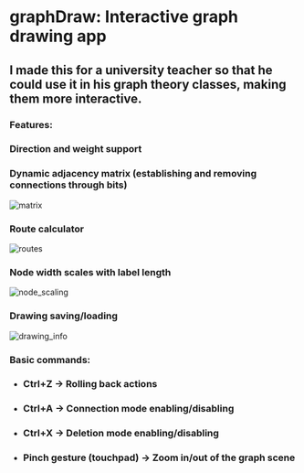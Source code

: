 # graphDraw: Interactive graph drawing app
## I made this for a university teacher so that he could use it in his graph theory classes, making them more interactive.
### Features:
### Direction and weight support
### Dynamic adjacency matrix (establishing and removing connections through bits)
![matrix](https://github.com/user-attachments/assets/365f24ac-5b4b-49d3-bf41-0c014c4d257b)
### Route calculator
![routes](https://github.com/user-attachments/assets/5c57f148-43a4-4d74-a9ea-05e8113179e4)
### Node width scales with label length
![node_scaling](https://github.com/user-attachments/assets/8608aa0f-9539-40bb-a579-3696f2321ea9)
### Drawing saving/loading
![drawing_info](https://github.com/user-attachments/assets/607771f8-ad09-443f-8eef-a904de33a960)
### Basic commands:
- ### Ctrl+Z -> Rolling back actions
- ### Ctrl+A -> Connection mode enabling/disabling
- ### Ctrl+X -> Deletion mode enabling/disabling
- ### Pinch gesture (touchpad) -> Zoom in/out of the graph scene
